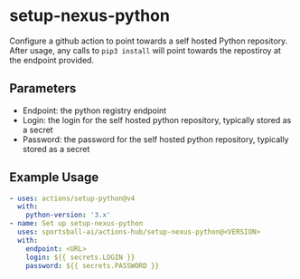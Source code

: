 # setup-nexus-python

Configure a github action to point towards a self hosted Python repository. After usage, any calls to `pip3 install` will point towards the repostiroy at the endpoint provided.

## Parameters
- Endpoint: the python registry endpoint
- Login: the login for the self hosted python repository, typically stored as a secret
- Password: the password for the self hosted python repository, typically stored as a secret

## Example Usage
```yaml
- uses: actions/setup-python@v4
  with:
    python-version: '3.x'
- name: Set up setup-nexus-python
  uses: sportsball-ai/actions-hub/setup-nexus-python@<VERSION>
  with:
    endpoint: <URL>
    login: ${{ secrets.LOGIN }}
    password: ${{ secrets.PASSWORD }}
```